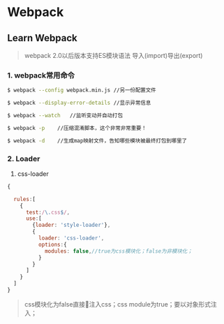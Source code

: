 # Webpack
## Learn Webpack
>webpack 2.0以后版本支持ES模块语法 导入(import)导出(export)

### 1. webpack常用命令
```bash
$ webpack --config webpack.min.js //另一份配置文件

$ webpack --display-error-details //显示异常信息

$ webpack --watch   //监听变动并自动打包

$ webpack -p    //压缩混淆脚本，这个非常非常重要！

$ webpack -d    //生成map映射文件，告知哪些模块被最终打包到哪里了
```
### 2. Loader
1. css-loader  

```javascript
{

  rules:[
    {
      test:/\.css$/,
      use:[
        {loader: 'style-loader'},
        {
          loader: 'css-loader',
          options:{
            modules: false,//true为css模块化；false为非模块化；
          }
        }
      ]
    }
  ]
}
```
> css模块化为false直接注入css；css module为true；要以对象形式注入；

